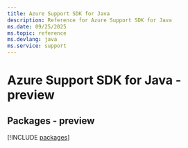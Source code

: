 ```yaml
---
title: Azure Support SDK for Java
description: Reference for Azure Support SDK for Java
ms.date: 09/25/2025
ms.topic: reference
ms.devlang: java
ms.service: support
---
```

# Azure Support SDK for Java - preview
## Packages - preview
[!INCLUDE [packages](support-index.md)]